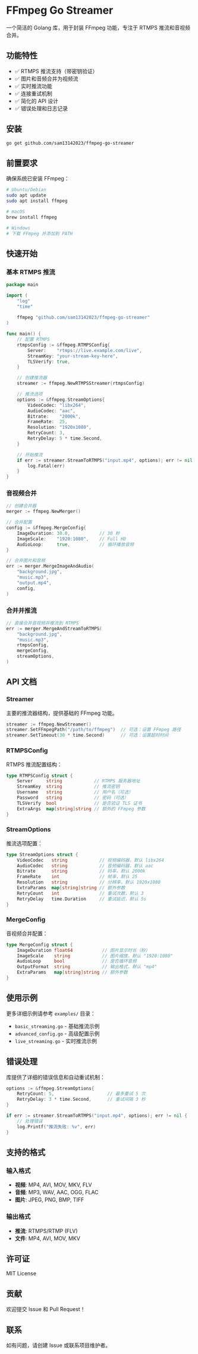 # FFmpeg Go Streamer

一个简洁的 Golang 库，用于封装 FFmpeg 功能，专注于 RTMPS 推流和音视频合并。

## 功能特性

- ✅ RTMPS 推流支持（带密钥验证）
- ✅ 图片和音频合并为视频流
- ✅ 实时推流功能
- ✅ 连接重试机制
- ✅ 简化的 API 设计
- ✅ 错误处理和日志记录

## 安装

```bash
go get github.com/sam13142023/ffmpeg-go-streamer
```

## 前置要求

确保系统已安装 FFmpeg：

```bash
# Ubuntu/Debian
sudo apt update
sudo apt install ffmpeg

# macOS
brew install ffmpeg

# Windows
# 下载 FFmpeg 并添加到 PATH
```

## 快速开始

### 基本 RTMPS 推流

```go
package main

import (
    "log"
    "time"
    
    ffmpeg "github.com/sam13142023/ffmpeg-go-streamer"
)

func main() {
    // 配置 RTMPS
    rtmpsConfig := &ffmpeg.RTMPSConfig{
        Server:    "rtmps://live.example.com/live",
        StreamKey: "your-stream-key-here",
        TLSVerify: true,
    }

    // 创建推流器
    streamer := ffmpeg.NewRTMPSStreamer(rtmpsConfig)

    // 推流选项
    options := &ffmpeg.StreamOptions{
        VideoCodec: "libx264",
        AudioCodec: "aac",
        Bitrate:    "2000k",
        FrameRate:  25,
        Resolution: "1920x1080",
        RetryCount: 3,
        RetryDelay: 5 * time.Second,
    }

    // 开始推流
    if err := streamer.StreamToRTMPS("input.mp4", options); err != nil {
        log.Fatal(err)
    }
}
```

### 音视频合并

```go
// 创建合并器
merger := ffmpeg.NewMerger()

// 合并配置
config := &ffmpeg.MergeConfig{
    ImageDuration: 30.0,           // 30 秒
    ImageScale:    "1920:1080",    // Full HD
    AudioLoop:     true,           // 循环播放音频
}

// 合并图片和音频
err := merger.MergeImageAndAudio(
    "background.jpg", 
    "music.mp3", 
    "output.mp4", 
    config,
)
```

### 合并并推流

```go
// 直接合并音视频并推流到 RTMPS
err := merger.MergeAndStreamToRTMPS(
    "background.jpg",
    "music.mp3", 
    rtmpsConfig,
    mergeConfig,
    streamOptions,
)
```

## API 文档

### Streamer

主要的推流器结构，提供基础的 FFmpeg 功能。

```go
streamer := ffmpeg.NewStreamer()
streamer.SetFFmpegPath("/path/to/ffmpeg")  // 可选：设置 FFmpeg 路径
streamer.SetTimeout(30 * time.Second)      // 可选：设置超时时间
```

### RTMPSConfig

RTMPS 推流配置结构：

```go
type RTMPSConfig struct {
    Server     string            // RTMPS 服务器地址
    StreamKey  string            // 推流密钥
    Username   string            // 用户名（可选）
    Password   string            // 密码（可选）
    TLSVerify  bool              // 是否验证 TLS 证书
    ExtraArgs  map[string]string // 额外的 FFmpeg 参数
}
```

### StreamOptions

推流选项配置：

```go
type StreamOptions struct {
    VideoCodec   string            // 视频编码器，默认 libx264
    AudioCodec   string            // 音频编码器，默认 aac
    Bitrate      string            // 码率，默认 2000k
    FrameRate    int               // 帧率，默认 25
    Resolution   string            // 分辨率，默认 1920x1080
    ExtraParams  map[string]string // 额外参数
    RetryCount   int               // 重试次数，默认 3
    RetryDelay   time.Duration     // 重试延迟，默认 5s
}
```

### MergeConfig

音视频合并配置：

```go
type MergeConfig struct {
    ImageDuration float64           // 图片显示时长（秒）
    ImageScale    string            // 图片缩放，默认 "1920:1080"
    AudioLoop     bool              // 是否循环音频
    OutputFormat  string            // 输出格式，默认 "mp4"
    ExtraParams   map[string]string // 额外参数
}
```

## 使用示例

更多详细示例请参考 `examples/` 目录：

- `basic_streaming.go` - 基础推流示例
- `advanced_config.go` - 高级配置示例
- `live_streaming.go` - 实时推流示例

## 错误处理

库提供了详细的错误信息和自动重试机制：

```go
options := &ffmpeg.StreamOptions{
    RetryCount: 5,                    // 最多重试 5 次
    RetryDelay: 3 * time.Second,      // 重试间隔 3 秒
}

if err := streamer.StreamToRTMPS("input.mp4", options); err != nil {
    // 处理错误
    log.Printf("推流失败: %v", err)
}
```

## 支持的格式

### 输入格式
- **视频**: MP4, AVI, MOV, MKV, FLV
- **音频**: MP3, WAV, AAC, OGG, FLAC
- **图片**: JPEG, PNG, BMP, TIFF

### 输出格式
- **推流**: RTMPS/RTMP (FLV)
- **文件**: MP4, AVI, MOV, MKV

## 许可证

MIT License

## 贡献

欢迎提交 Issue 和 Pull Request！

## 联系

如有问题，请创建 Issue 或联系项目维护者。